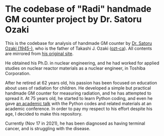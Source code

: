 # The codebase of "Radi" handmade GM counter project by Dr. Satoru Ozaki

This is the codebase for analysis of handmade GM counter by [Dr. Satoru Ozaki (1945-)](https://acaddb.com/articles/authors/13148862), who is the father of Takashi J. Ozaki ([ozt-ca](https://github.com/ozt-ca/)). All contents are mirrored from [his original site](https://www.radi-edu.jp/category/experiment).

He obtained his Ph.D. in nuclear engineering, and he had worked for applied studies on nuclear reactor materials as a nuclear engineer, in Toshiba Corporation.

After he retired at 62 years old, his passion has been focused on education about uses of radiation for children. He developed a simple but practical handmade GM counter for measuring radiation, and he has attempted to spread it. At 75 years old, he started to learn Python coding, and even he gave [an academic talk](https://www.jstage.jst.go.jp/article/happyokai/1/0/1_81/_article/-char/ja/) with the Python codes and related materials at an academic conference. In order to pay my respect to his effort despite his age, I decided to make this repository.

Currently (Nov 17 in 2021), he has been diagnosed as having terminal cancer, and is struggling with the disease.
